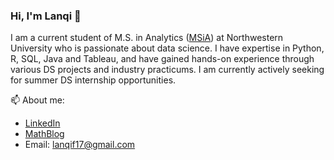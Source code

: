 ### Hi, I'm Lanqi 👋

<!--
**flanqi/flanqi** is a ✨ _special_ ✨ repository because its `README.md` (this file) appears on your GitHub profile.

Here are some ideas to get you started:

- 🔭 I’m currently working on ...
- 🌱 I’m currently learning ...
- 👯 I’m looking to collaborate on ...
- 🤔 I’m looking for help with ...
- 💬 Ask me about ...
- 📫 How to reach me: ...
- 😄 Pronouns: ...
- ⚡ Fun fact: ...
-->
I am a current student of M.S. in Analytics ([MSiA](https://www.mccormick.northwestern.edu/analytics/)) at Northwestern University who is passionate about data science. I have expertise in Python, R, SQL, Java and Tableau, and have gained hands-on experience through various DS projects and industry practicums. I am currently actively seeking for summer DS internship opportunities. 

📫 About me: 
* [LinkedIn](https://www.linkedin.com/in/lanqifei)
* [MathBlog](https://flanqi.blogspot.com/)
* Email: lanqif17@gmail.com
